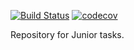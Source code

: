 [![Build Status](https://travis-ci.org/fourbarman/job4j_design.svg?branch=master)](https://travis-ci.org/fourbarman/job4j_design)
[![codecov](https://codecov.io/gh/fourbarman/job4j_design/branch/master/graph/badge.svg)](https://codecov.io/gh/fourbarman/job4j_design)

Repository for Junior tasks.